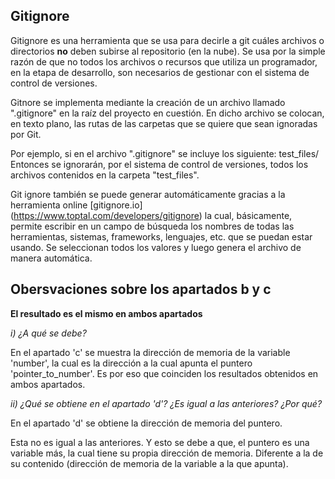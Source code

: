 ## Gitignore

Gitignore es una herramienta que se usa para decirle a git cuáles archivos o directorios **no** deben subirse al repositorio (en la nube).
Se usa por la simple razón de que no todos los archivos o recursos que utiliza un programador, en la etapa de desarrollo, son necesarios de gestionar con el sistema de control de versiones.

Gitnore se implementa mediante la creación de un archivo llamado ".gitignore" en la raíz del proyecto en cuestión. En dicho archivo se colocan, en texto plano, las rutas de las carpetas que se quiere que sean ignoradas por Git.

Por ejemplo, si en el archivo ".gitignore" se incluye los siguiente:
  test_files/
Entonces se ignorarán, por el sistema de control de versiones, todos los archivos contenidos en la carpeta "test_files".

Git ignore también se puede generar automáticamente gracias a la herramienta online [gitignore.io] (https://www.toptal.com/developers/gitignore) la cual, básicamente, permite escribir en un campo de búsqueda los nombres de todas las herramientas, sistemas, frameworks, lenguajes, etc. que se puedan estar usando. Se seleccionan todos los valores y luego genera el archivo de manera automática.

## Obersvaciones sobre los apartados b y c

**El resultado es el mismo en ambos apartados**

_i) ¿A qué se debe?_

En el apartado 'c' se muestra la dirección de memoria de la variable 'number', la cual es la dirección a la cual apunta el puntero 'pointer_to_number'. Es por eso que coinciden los resultados obtenidos en ambos apartados.

_ii) ¿Qué se obtiene en el apartado 'd'? ¿Es igual a las anteriores? ¿Por qué?_

En el apartado 'd' se obtiene la dirección de memoria del puntero.

Esta no es igual a las anteriores. Y esto se debe a que, el puntero es una variable más, la cual tiene su propia dirección de memoria. Diferente a la de su contenido (dirección de memoria de la variable a la que apunta).
